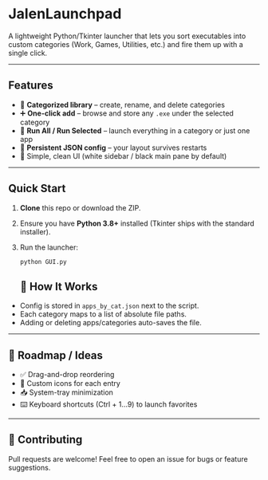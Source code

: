 # JalenLaunchpad

A lightweight Python/Tkinter launcher that lets you sort executables into custom categories (Work, Games, Utilities, etc.) and fire them up with a single click.

---

## Features
- 📂 **Categorized library** – create, rename, and delete categories  
- ➕ **One-click add** – browse and store any `.exe` under the selected category  
- 🚀 **Run All / Run Selected** – launch everything in a category or just one app  
- 💾 **Persistent JSON config** – your layout survives restarts  
- 🎨 Simple, clean UI (white sidebar / black main pane by default)

---

## Quick Start
1. **Clone** this repo or download the ZIP.  
2. Ensure you have **Python 3.8+** installed (Tkinter ships with the standard installer).  
3. Run the launcher:  
   ```bash
   python GUI.py
   ```

   ## 🔧 How It Works

- Config is stored in `apps_by_cat.json` next to the script.
- Each category maps to a list of absolute file paths.
- Adding or deleting apps/categories auto-saves the file.

---

## 🧭 Roadmap / Ideas

- ✅ Drag-and-drop reordering  
- 🎨 Custom icons for each entry  
- 📥 System-tray minimization  
- ⌨️ Keyboard shortcuts (Ctrl + 1…9) to launch favorites

---

## 🤝 Contributing

Pull requests are welcome! Feel free to open an issue for bugs or feature suggestions.
